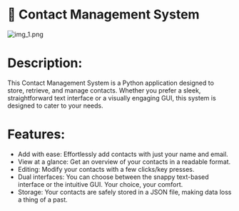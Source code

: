 #  📘 Contact Management System

![img_1.png](img_1.png)

# Description:
This Contact Management System is a Python application designed to store, retrieve, and manage contacts.
Whether you prefer a sleek, straightforward text interface or a visually engaging GUI, this system is designed to cater
to your needs.

# Features:
- Add with ease: Effortlessly add contacts with just your name and email.
- View at a glance: Get an overview of your contacts in a readable format.
- Editing: Modify your contacts with a few clicks/key presses.
- Dual interfaces: You can choose between the snappy text-based interface or the intuitive GUI. Your choice, your comfort.
- Storage: Your contacts are safely stored in a JSON file, making data loss a thing of a past.
